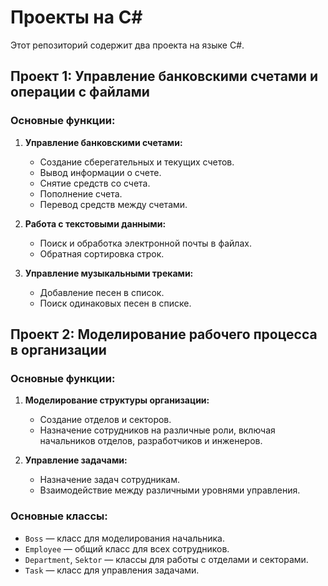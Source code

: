 # Проекты на C#

Этот репозиторий содержит два проекта на языке C#.

## Проект 1: Управление банковскими счетами и операции с файлами

### Основные функции:

1. **Управление банковскими счетами:**
   - Создание сберегательных и текущих счетов.
   - Вывод информации о счете.
   - Снятие средств со счета.
   - Пополнение счета.
   - Перевод средств между счетами.

2. **Работа с текстовыми данными:**
   - Поиск и обработка электронной почты в файлах.
   - Обратная сортировка строк.

3. **Управление музыкальными треками:**
   - Добавление песен в список.
   - Поиск одинаковых песен в списке.



## Проект 2: Моделирование рабочего процесса в организации

### Основные функции:

1. **Моделирование структуры организации:**
   - Создание отделов и секторов.
   - Назначение сотрудников на различные роли, включая начальников отделов, разработчиков и инженеров.

2. **Управление задачами:**
   - Назначение задач сотрудникам.
   - Взаимодействие между различными уровнями управления.


### Основные классы:

- `Boss` — класс для моделирования начальника.
- `Employee` — общий класс для всех сотрудников.
- `Department`, `Sektor` — классы для работы с отделами и секторами.
- `Task` — класс для управления задачами.
